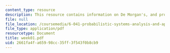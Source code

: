 ```yaml
---
content_type: resource
description: This resource contains information on De Morgan's, and probability.
file: null
file_location: /coursemedia/6-041-probabilistic-systems-analysis-and-applied-probability-spring-2006/2661fa4fa65998cc35ff3f543f0b8cb9_week01.pdf
file_type: application/pdf
resourcetype: Document
title: week01.pdf
uid: 2661fa4f-a659-98cc-35ff-3f543f0b8cb9
---
```

